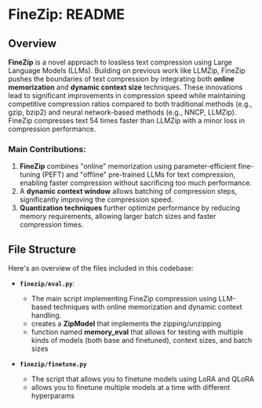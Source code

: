 # FineZip: README

## Overview
**FineZip** is a novel approach to lossless text compression using Large Language Models (LLMs). Building on previous work like LLMZip, FineZip pushes the boundaries of text compression by integrating both **online memorization** and **dynamic context size** techniques. These innovations lead to significant improvements in compression speed while maintaining competitive compression ratios compared to both traditional methods (e.g., gzip, bzip2) and neural network-based methods (e.g., NNCP, LLMZip). FineZip compresses text 54 times faster than LLMZip with a minor loss in compression performance.

### Main Contributions:
1. **FineZip** combines "online" memorization using parameter-efficient fine-tuning (PEFT) and "offline" pre-trained LLMs for text compression, enabling faster compression without sacrificing too much performance.
2. A **dynamic context window** allows batching of compression steps, significantly improving the compression speed.
3. **Quantization techniques** further optimize performance by reducing memory requirements, allowing larger batch sizes and faster compression times.

## File Structure
Here's an overview of the files included in this codebase:

- **`finezip/eval.py`**:  
  - The main script implementing FineZip compression using LLM-based techniques with online memorization and dynamic context handling. 
  - creates a **ZipModel** that implements the zipping/unzipping
  - function named **memory_eval** that allows for testing with multiple kinds of models (both base and finetuned), context sizes, and batch sizes

- **`finezip/finetune.py`**
  - The script that allows you to finetune models using LoRA and QLoRA
  - allows you to finetune multiple models at a time with different hyperparams

